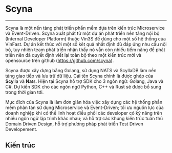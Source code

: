 # Scyna
--- 

Scyna là một nền tảng phát triển phần mềm dựa trên kiến trúc Microservice và Event-Driven. Scyna xuất phát từ một dự án phát triển nền tảng nội bộ (Internal Developer Platform) thuộc Vin3S để dùng cho một số hệ thống của VinFast. Dự án kết thúc với một số kêt quả nhất định đủ đáp ứng nhu cầu nội bộ, tuy nhiên team phát triển nhận thấy nó vẫn còn nhiều tiềm năng để phát triển nên đã quyết định viết lại toàn bộ theo một kiến trúc mới và opensource trên github (https://github.com/scyna).

Scyna được xây dựng bằng Golang, sử dụng NATS và ScyllaDB làm nền tảng giao tiếp và lưu trữ dữ liệu. Cái tên Scyna chính là được ghép của **Scy**lla và **Na**ts. Hiện tại Scyna hỗ trợ SDK cho 3 ngôn ngữ: Golang, Java và C#. Dự kiến SDK cho các ngôn ngữ Python, C++ và Rust sẽ được bổ sung trong thời gian tới.

Mục đích của Scyna là làm đơn giản hóa việc xây dựng các hệ thống phần mềm phân tán sử dụng Microservice và Event-Driven; tối ưu nguồn lực của doanh nghiệp khi có thể linh hoạt điều phối các developer có kỹ năng trên nhiều ngôn ngữ lập trình khác nhau; và hỗ trợ các khung kiến trúc tuân thủ Domain Driven Design, hỗ trợ phương pháp phát triển Test Driven Developement.

## Kiến trúc

## 
